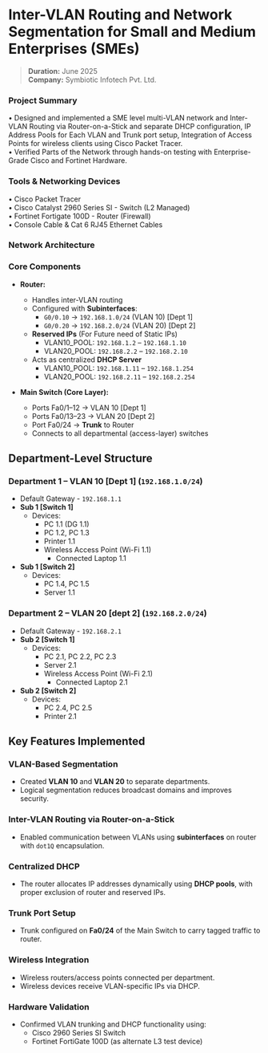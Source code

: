 # Inter-VLAN Routing and Network Segmentation for Small and Medium Enterprises (SMEs)

> **Duration:** June 2025  
> **Company:** Symbiotic Infotech Pvt. Ltd.
   
### Project Summary

• Designed and implemented a SME level multi-VLAN network and Inter-VLAN Routing via Router-on-a-Stick and separate DHCP configuration, IP Address Pools for Each VLAN and Trunk port setup, Integration of Access Points for wireless clients using Cisco Packet Tracer.  
• Verified Parts of the Network through hands-on testing with Enterprise-Grade Cisco and Fortinet Hardware.

### Tools & Networking Devices

• Cisco Packet Tracer  
• Cisco Catalyst 2960 Series SI - Switch (L2 Managed)  
• Fortinet Fortigate 100D - Router (Firewall)  
• Console Cable & Cat 6 RJ45 Ethernet Cables

### Network Architecture

### Core Components
- **Router:** 
  - Handles inter-VLAN routing
  - Configured with **Subinterfaces**:
    - `G0/0.10` → `192.168.1.0/24` (VLAN 10) [Dept 1]
    - `G0/0.20` → `192.168.2.0/24` (VLAN 20) [Dept 2]
   - **Reserved IPs** (For Future need of Static IPs)
     - VLAN10_POOL: `192.168.1.2` – `192.168.1.10`
     - VLAN20_POOL: `192.168.2.2` – `192.168.2.10`
  - Acts as centralized **DHCP Server**
    - VLAN10_POOL: `192.168.1.11` – `192.168.1.254`
    - VLAN20_POOL: `192.168.2.11` – `192.168.2.254`

- **Main Switch (Core Layer):** 
  - Ports Fa0/1–12 → VLAN 10 [Dept 1]
  - Ports Fa0/13–23 → VLAN 20 [Dept 2]
  - Port Fa0/24 → **Trunk** to Router
  - Connects to all departmental (access-layer) switches

## Department-Level Structure

### Department 1 – VLAN 10 [Dept 1] (`192.168.1.0/24`)
- Default Gateway - `192.168.1.1`
- **Sub 1 [Switch 1]**
  - Devices:
    - PC 1.1 (DG 1.1)
    - PC 1.2, PC 1.3
    - Printer 1.1
    - Wireless Access Point (Wi-Fi 1.1)
      - Connected Laptop 1.1
- **Sub 1 [Switch 2]**
  - Devices:
    - PC 1.4, PC 1.5
    - Server 1.1

### Department 2 – VLAN 20 [dept 2] (`192.168.2.0/24`)
- Default Gateway - `192.168.2.1`
- **Sub 2 [Switch 1]**
  - Devices:
    - PC 2.1, PC 2.2, PC 2.3
    - Server 2.1
    - Wireless Access Point (Wi-Fi 2.1)
      - Connected Laptop 2.1
- **Sub 2 [Switch 2]**
  - Devices:
    - PC 2.4, PC 2.5
    - Printer 2.1

## Key Features Implemented

### VLAN-Based Segmentation
- Created **VLAN 10** and **VLAN 20** to separate departments.
- Logical segmentation reduces broadcast domains and improves security.

### Inter-VLAN Routing via Router-on-a-Stick
- Enabled communication between VLANs using **subinterfaces** on router with `dot1Q` encapsulation.

### Centralized DHCP
- The router allocates IP addresses dynamically using **DHCP pools**, with proper exclusion of router and reserved IPs.

### Trunk Port Setup
- Trunk configured on **Fa0/24** of the Main Switch to carry tagged traffic to router.

### Wireless Integration
- Wireless routers/access points connected per department.
- Wireless devices receive VLAN-specific IPs via DHCP.

### Hardware Validation
- Confirmed VLAN trunking and DHCP functionality using:
  - Cisco 2960 Series SI Switch
  - Fortinet FortiGate 100D (as alternate L3 test device)


